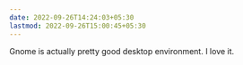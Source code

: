 ```yaml
---
date: 2022-09-26T14:24:03+05:30
lastmod: 2022-09-26T15:00:45+05:30
---
```


Gnome is actually pretty good desktop environment. I love it.
